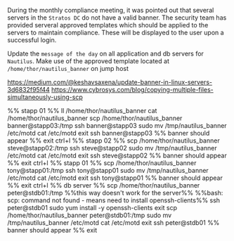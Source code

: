 During the monthly compliance meeting, it was pointed out that several servers in the `Stratos DC` do not have a valid banner. The security team has provided serveral approved templates which should be applied to the servers to maintain compliance. These will be displayed to the user upon a successful login.

Update the `message of the day` on all application and db servers for `Nautilus`. Make use of the approved template located at `/home/thor/nautilus_banner` on jump host

https://medium.com/@keshavsaxena/update-banner-in-linux-servers-3d6832f95f44
https://www.cybrosys.com/blog/copying-multiple-files-simultaneously-using-scp

%% stapp 01 %%
ll /home/thor/nautilus_banner
cat /home/thor/nautilus_banner
scp /home/thor/nautilus_banner banner@stapp03:/tmp
ssh banner@stapp03
sudo mv /tmp/nautilus_banner /etc/motd
cat /etc/motd
exit
ssh banner@stapp03
%% banner should appear %%
exit
ctrl+l
%% stapp 02 %%
scp /home/thor/nautilus_banner steve@stapp02:/tmp
ssh steve@stapp02
sudo mv /tmp/nautilus_banner /etc/motd
cat /etc/motd
exit
ssh steve@stapp02
%% banner should appear %%
exit
ctrl+l
%% stapp 01 %%
scp /home/thor/nautilus_banner tony@stapp01:/tmp
ssh tony@stapp01
sudo mv /tmp/nautilus_banner /etc/motd
cat /etc/motd
exit
ssh tony@stapp01
%% banner should appear %%
exit
ctrl+l
%% db server %%
scp /home/thor/nautilus_banner peter@stdb01:/tmp %%this way doesn't work for the server%%
%%bash: scp: command not found - means need to install openssh-clients%%
ssh peter@stdb01
sudo yum install -y openssh-clients
exit
scp /home/thor/nautilus_banner peter@stdb01:/tmp
sudo mv /tmp/nautilus_banner /etc/motd
cat /etc/motd
exit
ssh peter@stdb01
%% banner should appear %%
exit
